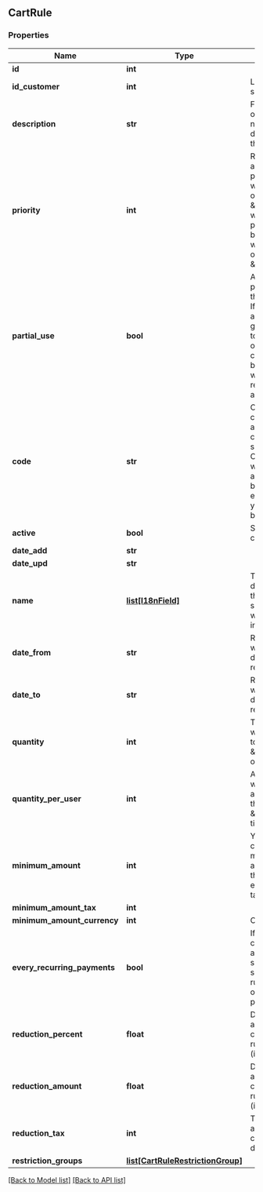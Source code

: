 ## CartRule

### Properties
Name | Type | Description | Notes
------------ | ------------- | ------------- | -------------
**id** | **int** |  | [optional] 
**id_customer** | **int** | Limit to a single user | [optional] 
**description** | **str** | For your eyes only. This will never be displayed to the customer | [optional] 
**priority** | **int** | Rules are applied by priority. A rule with a priority of \&quot;1\&quot; will be processed before one with a priority of \&quot;2\&quot; | [optional] 
**partial_use** | **bool** | Allow to partial use this cart rule. If cart rule amount is greater than total customer order, a new cart rule will be created with the remainder amount. | [optional] 
**code** | **str** | Code used by customer to add it on his cart summary. Caution: rule will automatically be applied to everyone if you leave it blank | [optional] 
**active** | **bool** | Status of the cart rule | [optional] 
**date_add** | **str** |  | [optional] 
**date_upd** | **str** |  | [optional] 
**name** | [**list[I18nField]**](#I18nField) | This will be displayed in the cart summary, as well as on the invoice | [optional] 
**date_from** | **str** | Rule starts when this date is reached | [optional] 
**date_to** | **str** | Rule ends when this date is reached | [optional] 
**quantity** | **int** | The cart rule will be applied to the first \&quot;X\&quot; orders only | [optional] 
**quantity_per_user** | **int** | A customer will only be able to use the cart rule \&quot;X\&quot; time(s) | [optional] 
**minimum_amount** | **int** | You can choose a minimum amount for the cart, either with taxes or not | [optional] 
**minimum_amount_tax** | **int** |  | [optional] 
**minimum_amount_currency** | **int** | Currency ID | [optional] 
**every_recurring_payments** | **bool** | If customer cart contains a subscription, select if cart rule will apply on recurring payments | [optional] 
**reduction_percent** | **float** | Discount applied to cart when rule is added (in %). | [optional] 
**reduction_amount** | **float** | Discount applied to cart when rule is added (in currency). | [optional] 
**reduction_tax** | **int** | Tax application for currency discount | [optional] 
**restriction_groups** | [**list[CartRuleRestrictionGroup]**](#CartRuleRestrictionGroup) |  | [optional] 

[[Back to Model list]](#documentation-for-models) [[Back to API list]](#documentation-for-api-endpoints)


